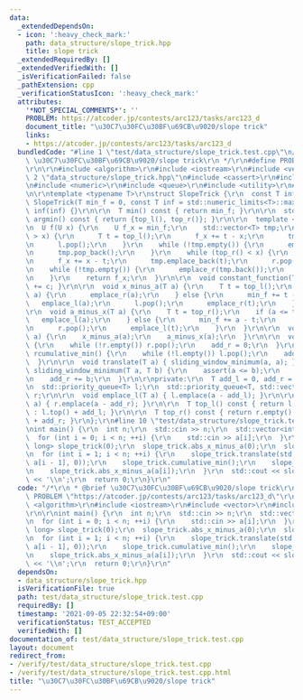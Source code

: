 ```yaml
---
data:
  _extendedDependsOn:
  - icon: ':heavy_check_mark:'
    path: data_structure/slope_trick.hpp
    title: slope trick
  _extendedRequiredBy: []
  _extendedVerifiedWith: []
  _isVerificationFailed: false
  _pathExtension: cpp
  _verificationStatusIcon: ':heavy_check_mark:'
  attributes:
    '*NOT_SPECIAL_COMMENTS*': ''
    PROBLEM: https://atcoder.jp/contests/arc123/tasks/arc123_d
    document_title: "\u30C7\u30FC\u30BF\u69CB\u9020/slope trick"
    links:
    - https://atcoder.jp/contests/arc123/tasks/arc123_d
  bundledCode: "#line 1 \"test/data_structure/slope_trick.test.cpp\"\n/*\r\n * @brief\
    \ \u30C7\u30FC\u30BF\u69CB\u9020/slope trick\r\n */\r\n#define PROBLEM \"https://atcoder.jp/contests/arc123/tasks/arc123_d\"\
    \r\n\r\n#include <algorithm>\r\n#include <iostream>\r\n#include <vector>\r\n#line\
    \ 2 \"data_structure/slope_trick.hpp\"\n#include <cassert>\r\n#include <functional>\r\
    \n#include <numeric>\r\n#include <queue>\r\n#include <utility>\r\n#line 8 \"data_structure/slope_trick.hpp\"\
    \n\r\ntemplate <typename T>\r\nstruct SlopeTrick {\r\n  const T inf;\r\n\r\n \
    \ SlopeTrick(T min_f = 0, const T inf = std::numeric_limits<T>::max()) : min_f(min_f),\
    \ inf(inf) {}\r\n\r\n  T min() const { return min_f; }\r\n\r\n  std::pair<T, T>\
    \ argmin() const { return {top_l(), top_r()}; }\r\n\r\n  template <typename U>\r\
    \n  U f(U x) {\r\n    U f_x = min_f;\r\n    std::vector<T> tmp;\r\n    while (top_l()\
    \ > x) {\r\n      T t = top_l();\r\n      f_x += t - x;\r\n      tmp.emplace_back(t);\r\
    \n      l.pop();\r\n    }\r\n    while (!tmp.empty()) {\r\n      emplace_l(tmp.back());\r\
    \n      tmp.pop_back();\r\n    }\r\n    while (top_r() < x) {\r\n      T t = top_r();\r\
    \n      f_x += x - t;\r\n      tmp.emplace_back(t);\r\n      r.pop();\r\n    }\r\
    \n    while (!tmp.empty()) {\r\n      emplace_r(tmp.back());\r\n      tmp.pop_back();\r\
    \n    }\r\n    return f_x;\r\n  }\r\n\r\n  void constant_function(T c) { min_f\
    \ += c; }\r\n\r\n  void x_minus_a(T a) {\r\n    T t = top_l();\r\n    if (t <=\
    \ a) {\r\n      emplace_r(a);\r\n    } else {\r\n      min_f += t - a;\r\n   \
    \   emplace_l(a);\r\n      l.pop();\r\n      emplace_r(t);\r\n    }\r\n  }\r\n\
    \r\n  void a_minus_x(T a) {\r\n    T t = top_r();\r\n    if (a <= t) {\r\n   \
    \   emplace_l(a);\r\n    } else {\r\n      min_f += a - t;\r\n      emplace_r(a);\r\
    \n      r.pop();\r\n      emplace_l(t);\r\n    }\r\n  }\r\n\r\n  void abs_x_minus_a(T\
    \ a) {\r\n    x_minus_a(a);\r\n    a_minus_x(a);\r\n  }\r\n\r\n  void cumulative_min()\
    \ {\r\n    while (!r.empty()) r.pop();\r\n    add_r = 0;\r\n  }\r\n\r\n  void\
    \ rcumulative_min() {\r\n    while (!l.empty()) l.pop();\r\n    add_l = 0;\r\n\
    \  }\r\n\r\n  void translate(T a) { sliding_window_minimum(a, a); }\r\n\r\n  void\
    \ sliding_window_minimum(T a, T b) {\r\n    assert(a <= b);\r\n    add_l += a;\r\
    \n    add_r += b;\r\n  }\r\n\r\nprivate:\r\n  T add_l = 0, add_r = 0, min_f;\r\
    \n  std::priority_queue<T> l;\r\n  std::priority_queue<T, std::vector<T>, std::greater<T>>\
    \ r;\r\n\r\n  void emplace_l(T a) { l.emplace(a - add_l); }\r\n\r\n  void emplace_r(T\
    \ a) { r.emplace(a - add_r); }\r\n\r\n  T top_l() const { return l.empty() ? -inf\
    \ : l.top() + add_l; }\r\n\r\n  T top_r() const { return r.empty() ? inf : r.top()\
    \ + add_r; }\r\n};\r\n#line 10 \"test/data_structure/slope_trick.test.cpp\"\n\r\
    \nint main() {\r\n  int n;\r\n  std::cin >> n;\r\n  std::vector<int> a(n);\r\n\
    \  for (int i = 0; i < n; ++i) {\r\n    std::cin >> a[i];\r\n  }\r\n  SlopeTrick<long\
    \ long> slope_trick(0);\r\n  slope_trick.abs_x_minus_a(0);\r\n  slope_trick.abs_x_minus_a(a.front());\r\
    \n  for (int i = 1; i < n; ++i) {\r\n    slope_trick.translate(std::max(a[i] -\
    \ a[i - 1], 0));\r\n    slope_trick.cumulative_min();\r\n    slope_trick.abs_x_minus_a(0);\r\
    \n    slope_trick.abs_x_minus_a(a[i]);\r\n  }\r\n  std::cout << slope_trick.min()\
    \ << '\\n';\r\n  return 0;\r\n}\r\n"
  code: "/*\r\n * @brief \u30C7\u30FC\u30BF\u69CB\u9020/slope trick\r\n */\r\n#define\
    \ PROBLEM \"https://atcoder.jp/contests/arc123/tasks/arc123_d\"\r\n\r\n#include\
    \ <algorithm>\r\n#include <iostream>\r\n#include <vector>\r\n#include \"../../data_structure/slope_trick.hpp\"\
    \r\n\r\nint main() {\r\n  int n;\r\n  std::cin >> n;\r\n  std::vector<int> a(n);\r\
    \n  for (int i = 0; i < n; ++i) {\r\n    std::cin >> a[i];\r\n  }\r\n  SlopeTrick<long\
    \ long> slope_trick(0);\r\n  slope_trick.abs_x_minus_a(0);\r\n  slope_trick.abs_x_minus_a(a.front());\r\
    \n  for (int i = 1; i < n; ++i) {\r\n    slope_trick.translate(std::max(a[i] -\
    \ a[i - 1], 0));\r\n    slope_trick.cumulative_min();\r\n    slope_trick.abs_x_minus_a(0);\r\
    \n    slope_trick.abs_x_minus_a(a[i]);\r\n  }\r\n  std::cout << slope_trick.min()\
    \ << '\\n';\r\n  return 0;\r\n}\r\n"
  dependsOn:
  - data_structure/slope_trick.hpp
  isVerificationFile: true
  path: test/data_structure/slope_trick.test.cpp
  requiredBy: []
  timestamp: '2021-09-05 22:32:54+09:00'
  verificationStatus: TEST_ACCEPTED
  verifiedWith: []
documentation_of: test/data_structure/slope_trick.test.cpp
layout: document
redirect_from:
- /verify/test/data_structure/slope_trick.test.cpp
- /verify/test/data_structure/slope_trick.test.cpp.html
title: "\u30C7\u30FC\u30BF\u69CB\u9020/slope trick"
---
```

